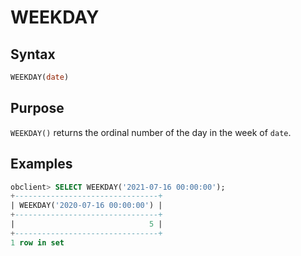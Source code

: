 # WEEKDAY

## Syntax

```sql
WEEKDAY(date)
```

## Purpose

`WEEKDAY()` returns the ordinal number of the day in the week of `date`.

## Examples

```sql
obclient> SELECT WEEKDAY('2021-07-16 00:00:00');
+--------------------------------+
| WEEKDAY('2020-07-16 00:00:00') |
+--------------------------------+
|                              5 |
+--------------------------------+
1 row in set
```

